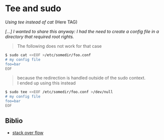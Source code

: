 # Tee and sudo

_Using tee instead of cat_ (Here TAG)

_[...] I wanted to share this anyway: I had the need to create a config file in a directory that required root rights._

> The following does not work for that case

```bash
$ sudo cat <<EOF >/etc/somedir/foo.conf
# my config file
foo=bar
EOF
```

> because the redirection is handled outside of the sudo context. \
> I ended up using this instead

```bash
$ sudo tee <<EOF /etc/somedir/foo.conf >/dev/null
# my config file
foo=bar
EOF
```

## Biblio
- [stack over flow](https://stackoverflow.com/questions/2500436/how-does-cat-eof-work-in-bash)